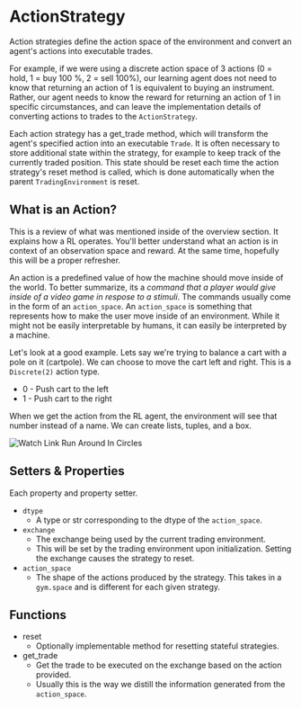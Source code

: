 # ActionStrategy

Action strategies define the action space of the environment and convert an agent's actions into executable trades.

For example, if we were using a discrete action space of 3 actions (0 = hold, 1 = buy 100 %, 2 = sell 100%), our learning agent does not need to know that returning an action of 1 is equivalent to buying an instrument. Rather, our agent needs to know the reward for returning an action of 1 in specific circumstances, and can leave the implementation details of converting actions to trades to the `ActionStrategy`.

Each action strategy has a get_trade method, which will transform the agent's specified action into an executable `Trade`. It is often necessary to store additional state within the strategy, for example to keep track of the currently traded position. This state should be reset each time the action strategy's reset method is called, which is done automatically when the parent `TradingEnvironment` is reset.

## What is an Action?

This is a review of what was mentioned inside of the overview section. It explains how a RL operates. You'll better understand what an action is in context of an observation space and reward. At the same time, hopefully this will be a proper refresher.

An action is a predefined value of how the machine should move inside of the world. To better summarize, its a *command that a player would give inside of a video game in respose to a stimuli*. The commands usually come in the form of an `action_space`. An `action_space` is something that represents how to make the user move inside of an environment. While it might not be easily interpretable by humans, it can easily be interpreted by a machine.

Let's look at a good example. Lets say we're trying to balance a cart with a pole on it (cartpole). We can choose to move the cart left and right. This is a `Discrete(2)` action type. 

* 0 - Push cart to the left
* 1	- Push cart to the right

When we get the action from the RL agent, the environment will see that number instead of a name. We can create lists, tuples, and a box.

![Watch Link Run Around In Circles](../_../_static/images/cartpole.gif)


## Setters & Properties

Each property and property setter.

* `dtype`
  * A type or str corresponding to the dtype of the `action_space`.
* `exchange`
  * The exchange being used by the current trading environment.
  * This will be set by the trading environment upon initialization. Setting the exchange causes the strategy to reset.
* `action_space`
  * The shape of the actions produced by the strategy. This takes in a `gym.space` and is different for each given strategy.


## Functions

* reset
  * Optionally implementable method for resetting stateful strategies.
* get_trade
  * Get the trade to be executed on the exchange based on the action provided.
  * Usually this is the way we distill the information generated from the `action_space`. 